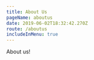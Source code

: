 ```yaml
---
title: About Us
pageName: aboutus
date: 2019-06-02T18:32:42.270Z
route: /aboutus
includeInMenu: true
---
```

About us!
